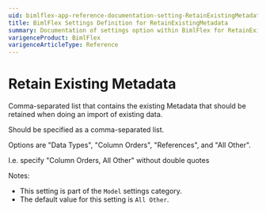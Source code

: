 ```yaml
---
uid: bimlflex-app-reference-documentation-setting-RetainExistingMetadata
title: BimlFlex Settings Definition for RetainExistingMetadata
summary: Documentation of settings option within BimlFlex for RetainExistingMetadata
varigenceProduct: BimlFlex
varigenceArticleType: Reference
---
```


# Retain Existing Metadata

Comma-separated list that contains the existing Metadata that should be retained when doing an import of existing data.

Should be specified as a comma-separated list.

Options are "Data Types", "Column Orders", "References", and "All Other".

I.e. specify "Column Orders, All Other" without double quotes

Notes:
* This setting is part of the `Model` settings category.
* The default value for this setting is `All Other`.